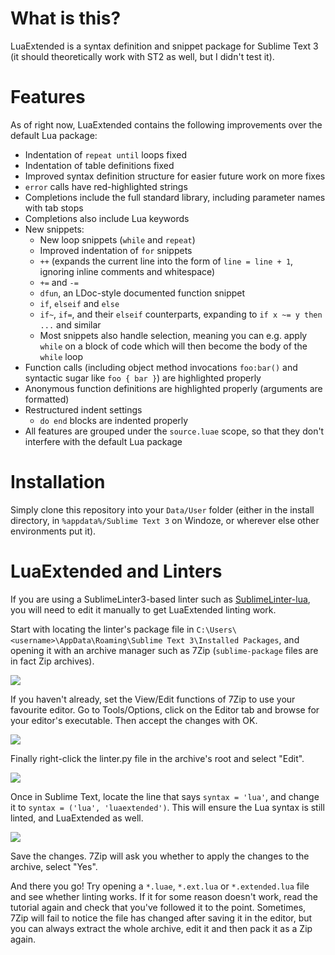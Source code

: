 # What is this?
LuaExtended is a syntax definition and snippet package for Sublime Text 3 (it should theoretically work with ST2 as well, but I didn't test it).

# Features
As of right now, LuaExtended contains the following improvements over the default Lua package:

* Indentation of `repeat until` loops fixed
* Indentation of table definitions fixed
* Improved syntax definition structure for easier future work on more fixes
* `error` calls have red-highlighted strings
* Completions include the full standard library, including parameter names with tab stops
* Completions also include Lua keywords 
* New snippets:
	* New loop snippets (`while` and `repeat`)
	* Improved indentation of `for` snippets
	* `++` (expands the current line into the form of `line = line + 1`, ignoring inline comments and whitespace)
	* `+=` and `-=` 
	* `dfun`, an LDoc-style documented function snippet
	* `if`, `elseif` and `else`
	* `if~`, `if=`, and their `elseif` counterparts, expanding to `if x ~= y then ...` and similar
	* Most snippets also handle selection, meaning you can e.g. apply `while` on a block of code which will then become the body of the `while` loop
* Function calls (including object method invocations `foo:bar()` and syntactic sugar like `foo { bar }`) are highlighted properly
* Anonymous function definitions are highlighted properly (arguments are formatted)
* Restructured indent settings
	* `do end` blocks are indented properly
* All features are grouped under the `source.luae` scope, so that they don't interfere with the default Lua package

# Installation
Simply clone this repository into your `Data/User` folder (either in the install directory, in `%appdata%/Sublime Text 3` on Windoze, or wherever else other environments put it).

# LuaExtended and Linters
If you are using a SublimeLinter3-based linter such as [SublimeLinter-lua](https://github.com/SublimeLinter/SublimeLinter-lua), you will need to edit it manually to get LuaExtended linting work.

Start with locating the linter's package file in `C:\Users\<username>\AppData\Roaming\Sublime Text 3\Installed Packages`, and opening it with an archive manager such as 7Zip (`sublime-package` files are in fact Zip archives).

![](https://i.imgur.com/a3YrGjo.png)

If you haven't already, set the View/Edit functions of 7Zip to use your favourite editor. Go to Tools/Options, click on the Editor tab and browse for your editor's executable. Then accept the changes with OK.

![](https://i.imgur.com/FPbi066.png) 

Finally right-click the linter.py file in the archive's root and select "Edit".

![](https://i.imgur.com/iCU6p7C.png)

Once in Sublime Text, locate the line that says `syntax = 'lua'`, and change it to `syntax = ('lua', 'luaextended')`. This will ensure the Lua syntax is still linted, and LuaExtended as well.  

![](https://i.imgur.com/W2ldXl2.png)

Save the changes. 7Zip will ask you whether to apply the changes to the archive, select "Yes".

And there you go! Try opening a `*.luae`, `*.ext.lua` or `*.extended.lua` file and see whether linting works. If it for some reason doesn't work, read the tutorial again and check that you've followed it to the point. Sometimes, 7Zip will fail to notice the file has changed after saving it in the editor, but you can always extract the whole archive, edit it and then pack it as a Zip again.
